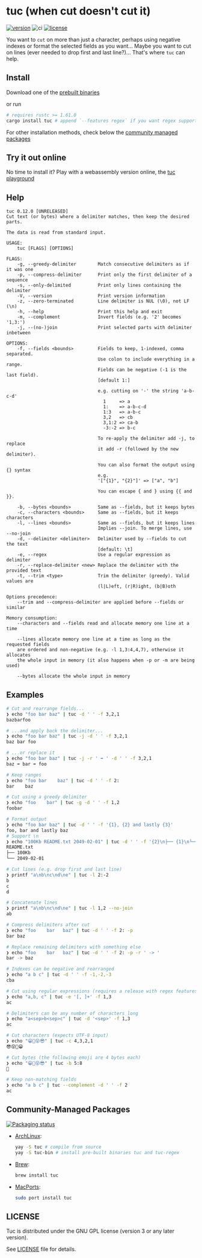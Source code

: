 # tuc (when cut doesn't cut it)
[![version](https://img.shields.io/crates/v/tuc.svg)](https://crates.io/crates/tuc)
![ci](https://github.com/riquito/tuc/actions/workflows/ci.yml/badge.svg)
[![license](https://img.shields.io/crates/l/tuc.svg)](https://crates.io/crates/tuc)

You want to `cut` on more than just a character, perhaps using negative indexes 
or format the selected fields as you want...
Maybe you want to cut on lines (ever needed to drop first and last line?)...
That's where `tuc` can help.

## Install

Download one of the [prebuilt binaries](https://github.com/riquito/tuc/releases)

or run

```sh
# requires rustc >= 1.61.0
cargo install tuc # append `--features regex` if you want regex support
```

For other installation methods, check below the [community managed packages](#community-managed-packages)

## Try it out online

No time to install it? Play with a webassembly version online, the [tuc playground](https://riquito.github.io/tuc/playground/index.html)

## Help

```
tuc 0.12.0 [UNRELEASED]
Cut text (or bytes) where a delimiter matches, then keep the desired parts.

The data is read from standard input.

USAGE:
    tuc [FLAGS] [OPTIONS]

FLAGS:
    -g, --greedy-delimiter        Match consecutive delimiters as if it was one
    -p, --compress-delimiter      Print only the first delimiter of a sequence
    -s, --only-delimited          Print only lines containing the delimiter
    -V, --version                 Print version information
    -z, --zero-terminated         Line delimiter is NUL (\0), not LF (\n)
    -h, --help                    Print this help and exit
    -m, --complement              Invert fields (e.g. '2' becomes '1,3:')
    -j, --(no-)join               Print selected parts with delimiter inbetween

OPTIONS:
    -f, --fields <bounds>         Fields to keep, 1-indexed, comma separated.
                                  Use colon to include everything in a range.
                                  Fields can be negative (-1 is the last field).
                                  [default 1:]

                                  e.g. cutting on '-' the string 'a-b-c-d'
                                    1     => a
                                    1:    => a-b-c-d
                                    1:3   => a-b-c
                                    3,2   => cb
                                    3,1:2 => ca-b
                                    -3:-2 => b-c

                                  To re-apply the delimiter add -j, to replace
                                  it add -r (followed by the new delimiter).

                                  You can also format the output using {} syntax
                                  e.g.
                                  '["{1}", "{2}"]' => ["a", "b"]

                                  You can escape { and } using {{ and }}.

    -b, --bytes <bounds>          Same as --fields, but it keeps bytes
    -c, --characters <bounds>     Same as --fields, but it keeps characters
    -l, --lines <bounds>          Same as --fields, but it keeps lines
                                  Implies --join. To merge lines, use --no-join
    -d, --delimiter <delimiter>   Delimiter used by --fields to cut the text
                                  [default: \t]
    -e, --regex                   Use a regular expression as delimiter
    -r, --replace-delimiter <new> Replace the delimiter with the provided text
    -t, --trim <type>             Trim the delimiter (greedy). Valid values are
                                  (l|L)eft, (r|R)ight, (b|B)oth

Options precedence:
    --trim and --compress-delimiter are applied before --fields or similar

Memory consumption:
    --characters and --fields read and allocate memory one line at a time

    --lines allocate memory one line at a time as long as the requested fields
    are ordered and non-negative (e.g. -l 1,3:4,4,7), otherwise it allocates
    the whole input in memory (it also happens when -p or -m are being used)

    --bytes allocate the whole input in memory
```

## Examples

```sh
# Cut and rearrange fields...
❯ echo "foo bar baz" | tuc -d ' ' -f 3,2,1
bazbarfoo
```

```sh
# ...and apply back the delimiter...
❯ echo "foo bar baz" | tuc -j -d ' ' -f 3,2,1
baz bar foo
```

```sh
# ...or replace it
❯ echo "foo bar baz" | tuc -j -r ' ➡ ' -d ' ' -f 3,2,1
baz ➡ bar ➡ foo
```

```sh
# Keep ranges
❯ echo "foo bar    baz" | tuc -d ' ' -f 2:
bar    baz
```

```sh
# Cut using a greedy delimiter
❯ echo "foo    bar" | tuc -g -d ' ' -f 1,2
foobar
```

```sh
# Format output
❯ echo "foo bar baz" | tuc -d ' ' -f '{1}, {2} and lastly {3}'
foo, bar and lastly baz
# Support \n
❯ echo "100Kb README.txt 2049-02-01" | tuc -d ' ' -f '{2}\n├── {1}\n└── {3}'
README.txt
├── 100Kb
└── 2049-02-01
```

```sh
# Cut lines (e.g. drop first and last line)
❯ printf "a\nb\nc\nd\ne" | tuc -l 2:-2
b
c
d
```

```sh
# Concatenate lines
❯ printf "a\nb\nc\nd\ne" | tuc -l 1,2 --no-join
ab
```

```sh
# Compress delimiters after cut
❯ echo "foo    bar   baz" | tuc -d ' ' -f 2: -p
bar baz
```

```sh
# Replace remaining delimiters with something else
❯ echo "foo    bar   baz" | tuc -d ' ' -f 2: -p -r ' -> '
bar -> baz
```

```sh
# Indexes can be negative and rearranged
❯ echo "a b c" | tuc -d ' ' -f -1,-2,-3
cba
```

```sh
# Cut using regular expressions (requires a release with regex features enabled)
❯ echo "a,b, c" | tuc -e '[, ]+' -f 1,3
ac
```

```sh
# Delimiters can be any number of characters long
❯ echo "a<sep>b<sep>c" | tuc -d '<sep>' -f 1,3
ac
```

```sh
# Cut characters (expects UTF-8 input)
❯ echo "😁🤩😝😎" | tuc -c 4,3,2,1
😎😝🤩😁
```

```sh
# Cut bytes (the following emoji are 4 bytes each)
❯ echo "😁🤩😝😎" | tuc -b 5:8
🤩
```

```sh
# Keep non-matching fields
❯ echo "a b c" | tuc --complement -d ' ' -f 2
ac
```

## Community-Managed Packages

[![Packaging status](https://repology.org/badge/vertical-allrepos/tuc-cut.svg)](https://repology.org/project/tuc-cut/versions)

- [ArchLinux](https://aur.archlinux.org/packages/tuc):
  ```sh
  yay -S tuc # compile from source
  yay -S tuc-bin # install pre-built binaries tuc and tuc-regex
  ```

- [Brew](https://formulae.brew.sh/formula/tuc):
  ```sh
  brew install tuc
  ```

- [MacPorts](https://ports.macports.org/port/tuc/):
  ```sh
  sudo port install tuc
  ```

## LICENSE

Tuc is distributed under the GNU GPL license (version 3 or any later version).

See [LICENSE](./LICENSE) file for details.
